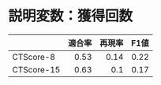 # 説明変数：獲得回数
| | 適合率 | 再現率 | F1値 |
| :-- | --: | --: | --: |
| CTScore-8 | 0.53 | 0.14 | 0.22 |
| CTScore-15 | 0.63 | 0.1 | 0.17 |

